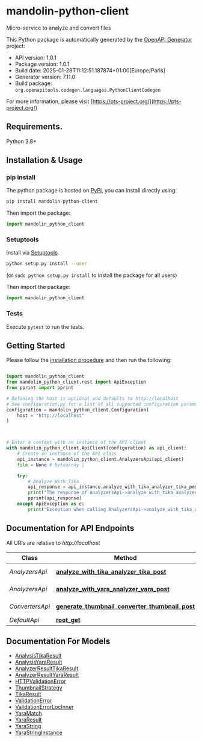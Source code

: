 # mandolin-python-client
Micro-service to analyze and convert files

This Python package is automatically generated by the [OpenAPI Generator](https://openapi-generator.tech) project:

- API version: 1.0.1
- Package version: 1.0.1
- Build date: 2025-01-28T11:12:51.187874+01:00[Europe/Paris]
- Generator version: 7.11.0
- Build package: `org.openapitools.codegen.languages.PythonClientCodegen`

For more information, please visit [https://pts-project.org/](https://pts-project.org/)

## Requirements.

Python 3.8+

## Installation & Usage
### pip install

The python package is hosted on [PyPi](https://pypi.org/project/mandolin-python-client/), you can install directly using:

```sh
pip install mandolin-python-client
```

Then import the package:
```python
import mandolin_python_client
```

### Setuptools

Install via [Setuptools](http://pypi.python.org/pypi/setuptools).

```sh
python setup.py install --user
```
(or `sudo python setup.py install` to install the package for all users)

Then import the package:
```python
import mandolin_python_client
```

### Tests

Execute `pytest` to run the tests.

## Getting Started

Please follow the [installation procedure](#installation--usage) and then run the following:

```python

import mandolin_python_client
from mandolin_python_client.rest import ApiException
from pprint import pprint

# Defining the host is optional and defaults to http://localhost
# See configuration.py for a list of all supported configuration parameters.
configuration = mandolin_python_client.Configuration(
    host = "http://localhost"
)



# Enter a context with an instance of the API client
with mandolin_python_client.ApiClient(configuration) as api_client:
    # Create an instance of the API class
    api_instance = mandolin_python_client.AnalyzersApi(api_client)
    file = None # bytearray | 

    try:
        # Analyze With Tika
        api_response = api_instance.analyze_with_tika_analyzer_tika_post(file)
        print("The response of AnalyzersApi->analyze_with_tika_analyzer_tika_post:\n")
        pprint(api_response)
    except ApiException as e:
        print("Exception when calling AnalyzersApi->analyze_with_tika_analyzer_tika_post: %s\n" % e)

```

## Documentation for API Endpoints

All URIs are relative to *http://localhost*

Class | Method | HTTP request | Description
------------ | ------------- | ------------- | -------------
*AnalyzersApi* | [**analyze_with_tika_analyzer_tika_post**](docs/AnalyzersApi.md#analyze_with_tika_analyzer_tika_post) | **POST** /analyzer/tika | Analyze With Tika
*AnalyzersApi* | [**analyze_with_yara_analyzer_yara_post**](docs/AnalyzersApi.md#analyze_with_yara_analyzer_yara_post) | **POST** /analyzer/yara | Analyze With Yara
*ConvertersApi* | [**generate_thumbnail_converter_thumbnail_post**](docs/ConvertersApi.md#generate_thumbnail_converter_thumbnail_post) | **POST** /converter/thumbnail | Generate Thumbnail
*DefaultApi* | [**root_get**](docs/DefaultApi.md#root_get) | **GET** / | Root


## Documentation For Models

 - [AnalysisTikaResult](docs/AnalysisTikaResult.md)
 - [AnalysisYaraResult](docs/AnalysisYaraResult.md)
 - [AnalyzerResultTikaResult](docs/AnalyzerResultTikaResult.md)
 - [AnalyzerResultYaraResult](docs/AnalyzerResultYaraResult.md)
 - [HTTPValidationError](docs/HTTPValidationError.md)
 - [ThumbnailStrategy](docs/ThumbnailStrategy.md)
 - [TikaResult](docs/TikaResult.md)
 - [ValidationError](docs/ValidationError.md)
 - [ValidationErrorLocInner](docs/ValidationErrorLocInner.md)
 - [YaraMatch](docs/YaraMatch.md)
 - [YaraResult](docs/YaraResult.md)
 - [YaraString](docs/YaraString.md)
 - [YaraStringInstance](docs/YaraStringInstance.md)


